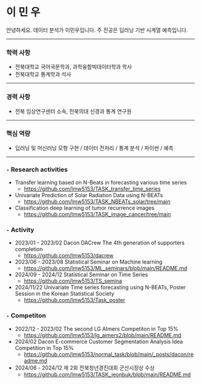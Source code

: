 # 이 민 우

안녕하세요. 데이터 분석가 이민우입니다. 주 전공은 딥러닝 기반 시계열 예측입니다.

---
### 학력 사항

- 전북대학교 국어국문학과, 과학융합빅데이터학과 학사
- 전북대학교 통계학과 석사
---
### 경력 사항
- 전북 임상연구센터 소속, 전북의대 신경과 통계 연구원

---
### 핵심 역량
- 딥러닝 및 머신러닝 모형 구현 / 데이터 전처리 / 통계 분석 / 파이썬 / 예측

---
### 


### `-` Research activities
- Transfer learning based on N-Beats in forecasting various time series
  - https://github.com/lmw5153/TASK_transfer_time_series
- Univariate Prediction of Solar Radiation Data using N-BEATs
  - https://github.com/lmw5153/TASK_NBEATs_solar/tree/main
- Classification deep learning of tumor recurrence images
  - https://github.com/lmw5153/TASK_image_cancer/tree/main

### `-` Activity 
- 2023/01 - 2023/02 Dacon DACrew The 4th generation of supporters completion
  - https://github.com/lmw5153/dacrew
- 2023/06 - 2023/08 Statistical Seminar on Machine learning
  - https://github.com/lmw5153/ML_seminars/blob/main/README.md
- 2024/09 - 2024/12 Statistical Seminar on Time Series
  - https://github.com/lmw5153/TS_semina
- 2024/11/22 Univariate Time series forecasting using N-BEATs, Poster Session in the Korean Statistical Society
  - https://github.com/lmw5153/Task_poster 


### `-` Competiton
- 2022/12 - 2023/02 The second LG AImers Competiton in Top 15%
  - https://github.com/lmw5153/lg_aimers2/blob/main/README.md
- 2024/02 Dacon E-commerce Customer Segmentation Analysis Idea Competition in Top 15%
  - https://github.com/lmw5153/normal_task/blob/main/_posts/dacon/readme.md
- 2024/06 - 2024/12 제 2회 전북청년경진대회 군산시장상 수상
  - https://github.com/lmw5153/TASK_jeonbuk/blob/main/README.md
